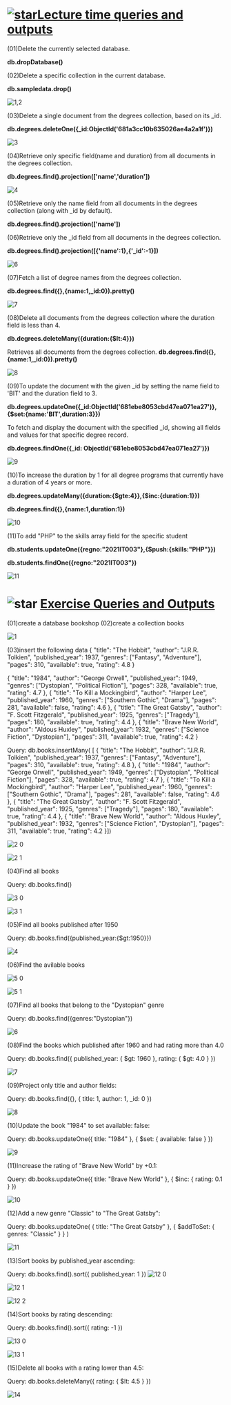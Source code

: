<h1><u><img src="https://img.icons8.com/emoji/24/000000/star-emoji.png" alt="star">Lecture time queries and outputs</u></h1>

(01)Delete the currently selected database.

 <b>db.dropDatabase()</b>
     
(02)Delete a specific collection in the current database.

 <b>db.sampledata.drop()</b>

   
   ![1,2](https://github.com/user-attachments/assets/2c6f9e91-7ea7-4589-888a-e7411e72395a)

(03)Delete a single document from the degrees collection, based on its _id.

<b>db.degrees.deleteOne({_id:ObjectId('681a3cc10b635026ae4a2a1f')})</b>

     
![3](https://github.com/user-attachments/assets/909c717e-c2dc-4fc3-8dc6-40a945386bb2)

(04)Retrieve only specific field(name and duration) from all documents in the degrees collection.

<b>db.degrees.find().projection(['name','duration'])</b>



![4](https://github.com/user-attachments/assets/7b72071d-ba50-4edf-8ffb-a5a83527b299)

(05)Retrieve only the name field from all documents in the degrees collection (along with _id by default).

<b> db.degrees.find().projection(['name'])</b>


(06)Retrieve only the _id field from all documents in the degrees collection.

<b> db.degrees.find().projection([{'name':1},{'_id':-1}])</b>

     
![6](https://github.com/user-attachments/assets/9353e6c6-5b37-42ef-8e87-c462dfd75171)

(07)Fetch a list of degree names from the degrees collection.

<b>db.degrees.find({},{name:1,_id:0}).pretty()</b>


     
![7](https://github.com/user-attachments/assets/bcf81896-af3c-4bed-86a5-1bf9d07141cf)

(08)Delete all documents from the degrees collection where the duration field is less than 4.

<b> db.degrees.deleteMany({duration:{$lt:4}})</b>

 Retrieves all documents from the degrees collection.
 <b> db.degrees.find({},{name:1,_id:0}).pretty()</b>


     
![8](https://github.com/user-attachments/assets/22dd3597-24c0-42ac-8ae2-d28144d04807)

(09)To update the document with the given _id by setting the name field to 'BIT' and the duration field to 3.

<b> db.degrees.updateOne({_id:ObjectId('681ebe8053cbd47ea071ea27')},{$set:{name:'BIT',duration:3}})</b>
 
 To fetch and display the document with the specified _id, showing all fields and values for that specific degree record.
    
<b> db.degrees.findOne({_id: ObjectId('681ebe8053cbd47ea071ea27')})</b>

 ![9](https://github.com/user-attachments/assets/82aaec67-b9a0-47b4-90b8-3a04c25f77f5)


(10)To increase the duration by 1 for all degree programs that currently have a duration of 4 years or more.

<b> db.degrees.updateMany({duration:{$gte:4}},{$inc:{duration:1}})</b>
	 
<b>db.degrees.find({},{name:1,duration:1})</b>

  
![10](https://github.com/user-attachments/assets/d805a17d-1a3c-43cd-a6d4-bb7785f084bf)

(11)To add "PHP" to the skills array field for the specific student

<b> db.students.updateOne({regno:"2021IT003"},{$push:{skills:"PHP"}})</b>
	 
<b> db.students.findOne({regno:"2021IT003"})</b>


![11](https://github.com/user-attachments/assets/651a8cdf-d040-4da9-b3f1-cc2f2d304df4)

<h1><img src="https://img.icons8.com/emoji/24/000000/star-emoji.png" alt="star"> <u>Exercise Queries and Outputs</u></h1>

(01)create a database bookshop
(02)create a collection books


![1](https://github.com/user-attachments/assets/fe8dda3d-a726-4531-bf69-b06ed8d1661a)

(03)insert the following data
{
  "title": "The Hobbit",
  "author": "J.R.R. Tolkien",
  "published_year": 1937,
  "genres": ["Fantasy", "Adventure"],
  "pages": 310,
  "available": true,
  "rating": 4.8
}

  {
    "title": "1984",
    "author": "George Orwell",
    "published_year": 1949,
    "genres": ["Dystopian", "Political Fiction"],
    "pages": 328,
    "available": true,
    "rating": 4.7
  },
  {
    "title": "To Kill a Mockingbird",
    "author": "Harper Lee",
    "published_year": 1960,
    "genres": ["Southern Gothic", "Drama"],
    "pages": 281,
    "available": false,
    "rating": 4.6
  },
  {
    "title": "The Great Gatsby",
    "author": "F. Scott Fitzgerald",
    "published_year": 1925,
    "genres": ["Tragedy"],
    "pages": 180,
    "available": true,
    "rating": 4.4
  },
  {
    "title": "Brave New World",
    "author": "Aldous Huxley",
    "published_year": 1932,
    "genres": ["Science Fiction", "Dystopian"],
    "pages": 311,
    "available": true,
    "rating": 4.2
  }
  
Query:
db.books.insertMany(
[
{
"title": "The Hobbit",
  "author": "J.R.R. Tolkien",
  "published_year": 1937,
  "genres": ["Fantasy", "Adventure"],
  "pages": 310,
  "available": true,
  "rating": 4.8
},
{
"title": "1984",
    "author": "George Orwell",
    "published_year": 1949,
    "genres": ["Dystopian", "Political Fiction"],
    "pages": 328,
    "available": true,
    "rating": 4.7
},
{
"title": "To Kill a Mockingbird",
    "author": "Harper Lee",
    "published_year": 1960,
    "genres": ["Southern Gothic", "Drama"],
    "pages": 281,
    "available": false,
    "rating": 4.6
},
{
"title": "The Great Gatsby",
    "author": "F. Scott Fitzgerald",
    "published_year": 1925,
    "genres": ["Tragedy"],
    "pages": 180,
    "available": true,
    "rating": 4.4
},
{
"title": "Brave New World",
    "author": "Aldous Huxley",
    "published_year": 1932,
    "genres": ["Science Fiction", "Dystopian"],
    "pages": 311,
    "available": true,
    "rating": 4.2
}])




![2 0](https://github.com/user-attachments/assets/fb2173b0-ecce-43f0-9f4d-acee245899bf)


![2 1](https://github.com/user-attachments/assets/3812e04c-d93d-4a80-98e6-b2df5d0211ac)

(04)Find all books

Query:
db.books.find()


![3 0](https://github.com/user-attachments/assets/0ab40aa1-6bd5-4a7c-bf51-a0adb54c2c2e)

 ![3 1](https://github.com/user-attachments/assets/43a2026c-3bd5-495e-8bdf-17a2c05895e8)


(05)Find all books published after 1950

Query:
db.books.find({published_year:{$gt:1950}})

![4](https://github.com/user-attachments/assets/811e87b2-3f30-4d09-851a-1de2be131810)

(06)Find the avilable books


 ![5 0](https://github.com/user-attachments/assets/658d54be-96f1-4df3-862d-2c448ae93584)

![5 1](https://github.com/user-attachments/assets/1c3bc2cc-b01c-4eb3-b586-99ab07b26f72)

(07)Find all books that belong to the "Dystopian" genre

Query:
db.books.find({genres:"Dystopian"})



![6](https://github.com/user-attachments/assets/29d5ba92-70f1-442b-a93e-8c65c73bb3c8)




(08)Find the books which published after 1960 and had rating more than 4.0

Query:
db.books.find({ published_year: { $gt: 1960 }, rating: { $gt: 4.0 } })

![7](https://github.com/user-attachments/assets/48650cc4-421f-4c93-b9c3-200376497c88)




(09)Project only title and author fields:

Query:
db.books.find({}, { title: 1, author: 1, _id: 0 })

![8](https://github.com/user-attachments/assets/89b91cca-de06-4f4a-8d22-55909521c166)



(10)Update the book "1984" to set available: false:

Query:
db.books.updateOne({ title: "1984" }, { $set: { available: false } })



![9](https://github.com/user-attachments/assets/acdc2b46-25ad-456d-8ad7-84a99969f564)

(11)Increase the rating of "Brave New World" by +0.1:

Query:
db.books.updateOne({ title: "Brave New World" }, { $inc: { rating: 0.1 } })




![10](https://github.com/user-attachments/assets/9bb8d503-870d-4091-b506-d5c16220c380)


(12)Add a new genre "Classic" to "The Great Gatsby":

Query:
db.books.updateOne(
  { title: "The Great Gatsby" },
  { $addToSet: { genres: "Classic" } }
)


![11](https://github.com/user-attachments/assets/36c7d2ef-a8f4-4e62-a61d-0e808fec358b)

(13)Sort books by published_year ascending:

Query:
db.books.find().sort({ published_year: 1 })
![12 0](https://github.com/user-attachments/assets/345382f2-ffcc-41bd-b1ca-e98b79a02224)


![12 1](https://github.com/user-attachments/assets/f16f7c5a-ea5a-434c-bc62-f9b8123f3b7c)

![12 2](https://github.com/user-attachments/assets/ffef852b-6c56-4bab-9ab3-ea886243fc02)


(14)Sort books by rating descending:


Query:
db.books.find().sort({ rating: -1 })

![13 0](https://github.com/user-attachments/assets/9d6a9495-095f-40a4-b7d1-fcbb83eb2ad5)

![13 1](https://github.com/user-attachments/assets/0877d9b3-4b3c-4cac-bf14-d62181612f6c)

(15)Delete all books with a rating lower than 4.5:


Query:
db.books.deleteMany({ rating: { $lt: 4.5 } })

![14](https://github.com/user-attachments/assets/3ac783f8-b79c-4fd5-9359-8635128c7d3d)
